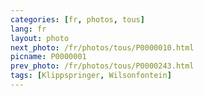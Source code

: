 ```yaml
---
categories: [fr, photos, tous]
lang: fr
layout: photo
next_photo: /fr/photos/tous/P0000010.html
picname: P0000001
prev_photo: /fr/photos/tous/P0000243.html
tags: [Klippspringer, Wilsonfontein]
---
```

